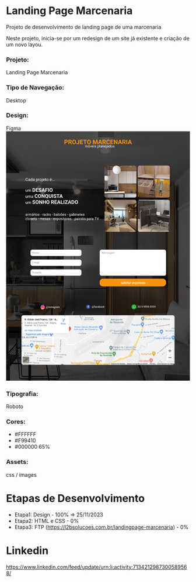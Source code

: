 # Landing Page Marcenaria
Projeto de desenvolvimento de landing page de uma marcenaria

Neste projeto, inicia-se por um redesign de um site já existente e criação de um novo layou.

### Projeto:
Landing Page Marcenaria

### Tipo de Navegação:
Desktop

### Design:
Figma
![Reference Image](/wireframe/projeto-marcenaria.png)

### Tipografia:
Roboto

### Cores:
- #FFFFFF<br>
- #F99410<br>
- #000000 65%

### Assets:
css / images

# Etapas de Desenvolvimento
- Etapa1: Design - 100% => 25/11/2023
- Etapa2: HTML e CSS - 0%
- Etapa3: FTP (https://l2bsolucoes.com.br/landingpage-marcenaria) - 0%

# Linkedin
https://www.linkedin.com/feed/update/urn:li:activity:7134212987300589568/